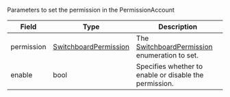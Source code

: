 Parameters to set the permission in the PermissionAccount

| Field      | Type                                                                   | Description                                                                                    |
| ---------- | ---------------------------------------------------------------------- | ---------------------------------------------------------------------------------------------- |
| permission | [SwitchboardPermission](/feeds/solana/idl/types/SwitchboardPermission) | The [SwitchboardPermission](/feeds/solana/idl/types/SwitchboardPermission) enumeration to set. |
| enable     | bool                                                                   | Specifies whether to enable or disable the permission.                                         |
